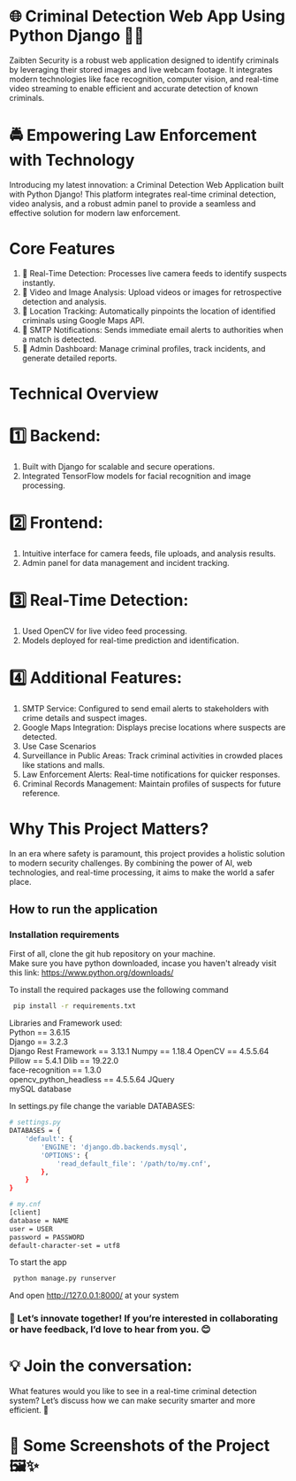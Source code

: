 # 🌐 Criminal Detection Web App Using Python Django 👮‍♂️
Zaibten Security is a robust web application designed to identify criminals by leveraging their stored images and live webcam footage. It integrates modern technologies like face recognition, computer vision, and real-time video streaming to enable efficient and accurate detection of known criminals.

# 🚔 Empowering Law Enforcement with Technology
Introducing my latest innovation: a Criminal Detection Web Application built with Python Django! This platform integrates real-time criminal detection, video analysis, and a robust admin panel to provide a seamless and effective solution for modern law enforcement.

# Core Features
1. 🎥 Real-Time Detection: Processes live camera feeds to identify suspects instantly.
2. 📸 Video and Image Analysis: Upload videos or images for retrospective detection and analysis.
3. 📍 Location Tracking: Automatically pinpoints the location of identified criminals using Google Maps API.
4. 📧 SMTP Notifications: Sends immediate email alerts to authorities when a match is detected.
5. 🔐 Admin Dashboard: Manage criminal profiles, track incidents, and generate detailed reports.

# Technical Overview
# 1️⃣ Backend:
1. Built with Django for scalable and secure operations.
2. Integrated TensorFlow models for facial recognition and image processing.

# 2️⃣ Frontend:
1. Intuitive interface for camera feeds, file uploads, and analysis results.
2. Admin panel for data management and incident tracking.

# 3️⃣ Real-Time Detection:
1. Used OpenCV for live video feed processing.
2. Models deployed for real-time prediction and identification.

# 4️⃣ Additional Features:
1. SMTP Service: Configured to send email alerts to stakeholders with crime details and suspect images.
2. Google Maps Integration: Displays precise locations where suspects are detected.
3. Use Case Scenarios
4. Surveillance in Public Areas: Track criminal activities in crowded places like stations and malls.
5. Law Enforcement Alerts: Real-time notifications for quicker responses.
6. Criminal Records Management: Maintain profiles of suspects for future reference.

# Why This Project Matters?
In an era where safety is paramount, this project provides a holistic solution to modern security challenges. By combining the power of AI, web technologies, and real-time processing, it aims to make the world a safer place.

## How to run the application
### Installation requirements
First of all, clone the git hub repository on your machine.  
Make sure you have python downloaded, incase you haven't already visit this link: https://www.python.org/downloads/  

To install the required packages use the following command

```bash
 pip install -r requirements.txt
```
Libraries and Framework used:  
Python == 3.6.15   
Django == 3.2.3   
Django Rest Framework == 3.13.1 
Numpy == 1.18.4 
OpenCV == 4.5.5.64  
Pillow == 5.4.1
Dlib == 19.22.0  
face-recognition == 1.3.0  
opencv_python_headless == 4.5.5.64 
JQuery   
mySQL database 

In settings.py file change the variable DATABASES:

```bash
# settings.py
DATABASES = {
    'default': {
        'ENGINE': 'django.db.backends.mysql',
        'OPTIONS': {
            'read_default_file': '/path/to/my.cnf',
        },
    }
}

# my.cnf
[client]
database = NAME
user = USER
password = PASSWORD
default-character-set = utf8
```

To start the app
```bash
 python manage.py runserver
```
And open http://127.0.0.1:8000/ at your system
### 🔗 Let’s innovate together! If you’re interested in collaborating or have feedback, I’d love to hear from you. 😊

# 💡 Join the conversation:
What features would you like to see in a real-time criminal detection system? Let’s discuss how we can make security smarter and more efficient. 🚀

# 📸 Some Screenshots of the Project 🖼️✨


